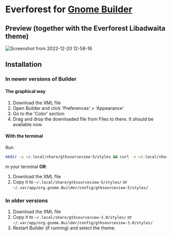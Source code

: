 # Everforest for [Gnome Builder](https://wiki.gnome.org/Apps/Builder)
## Preview (together with the Everforest Libadwaita theme)
![Screenshot from 2022-12-20 12-58-16](https://user-images.githubusercontent.com/62945074/208661810-2e263663-9ae0-40d2-866b-810218b02dcb.png)

## Installation
### In newer versions of Builder
#### The graphical way
1. Download the XML file
2. Open Builder and click 'Preferences' > 'Appearance'
3. Go to the 'Color' section
4. Drag and drop the downloaded file from Files to there. It should be available now.
#### With the terminal
Run 
```bash
mkdir -p ~/.local/share/gtksourceview-5/styles && curl -o ~/.local/share/gtksourceview-5/styles/Everforest\ Medium\ Dark.xml "https://raw.githubusercontent.com/ghostcrafter551/everforest-gnome-builder/main/Everforest%20Medium%20Dark.xml"
```
in your terminal **OR**:
1. Download the XML file
2. Copy it to `~/.local/share/gtksourceview-5/styles/` or `~/.var/app/org.gnome.Builder/config/gtksourceview-5/styles/`

### In older versions
1. Download the XML file
2. Copy it to `~/.local/share/gtksourceview-3.0/styles/` or `~/.var/app/org.gnome.Builder/config/gtksourceview-3.0/styles/`
3. Restart Builder (if running) and select the theme.
